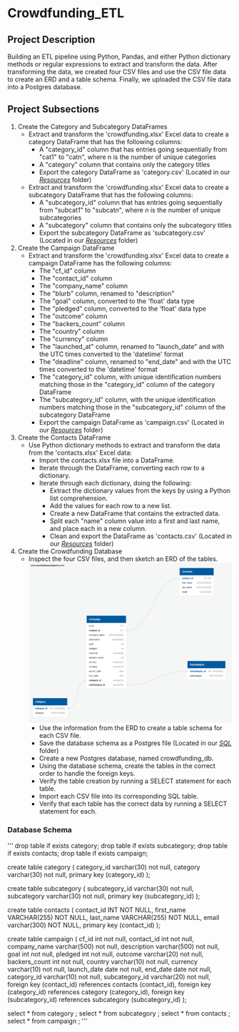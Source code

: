 # Crowdfunding_ETL

## **Project Description**

Building an ETL pipeline using Python, Pandas, and either Python dictionary methods or regular expressions to extract and transform the data. After transforming the data, we created four CSV files and use the CSV file data to create an ERD and a table schema. Finally, we uploaded the CSV file data into a Postgres database.

## **Project Subsections**

1. Create the Category and Subcategory DataFrames
    - Extract and transform the 'crowdfunding.xlsx' Excel data to create a category DataFrame that has the following columns:
        - A "category_id" column that has entries going sequentially from "cat1" to "catn", where n is the number of unique categories
        - A "category" column that contains only the category titles
        - Export the category DataFrame as 'category.csv' (Located in our *[Resources](Resources)* folder)
    - Extract and transform the 'crowdfunding.xlsx' Excel data to create a subcategory DataFrame that has the following columns:
        - A "subcategory_id" column that has entries going sequentially from "subcat1" to "subcat*n*", where *n* is the number of unique subcategories
        - A "subcategory" column that contains only the subcategory titles
        - Export the subcategory DataFrame as 'subcategory.csv' (Located in our *[Resources](Resources)* folder)
1. Create the Campaign DataFrame
    - Extract and transform the 'crowdfunding.xlsx' Excel data to create a campaign DataFrame has the following columns:
        - The "cf_id" column
        - The "contact_id" column
        - The "company_name" column
        - The "blurb" column, renamed to "description"
        - The "goal" column, converted to the 'float' data type
        - The "pledged" column, converted to the 'float' data type
        - The "outcome" column
        - The "backers_count" column
        - The "country" column
        - The "currency" column
        - The "launched_at" column, renamed to "launch_date" and with the UTC times converted to the 'datetime' format
        - The "deadline" column, renamed to "end_date" and with the UTC times converted to the 'datetime' format
        - The "category_id" column, with unique identification numbers matching those in the "category_id" column of the category DataFrame
        - The "subcategory_id" column, with the unique identification numbers matching those in the "subcategory_id" column of the subcategory DataFrame
        - Export the campaign DataFrame as 'campaign.csv' (Located in our *[Resources](Resources)* folder)
1. Create the Contacts DataFrame
    - Use Python dictionary methods to extract and transform the data from the 'contacts.xlsx' Excel data:
        - Import the contacts.xlsx file into a DataFrame.
        - Iterate through the DataFrame, converting each row to a dictionary.
        - Iterate through each dictionary, doing the following:
            - Extract the dictionary values from the keys by using a Python list comprehension.
            - Add the values for each row to a new list.
            - Create a new DataFrame that contains the extracted data.
            - Split each "name" column value into a first and last name, and place each in a new column.
            - Clean and export the DataFrame as 'contacts.csv' (Located in our *[Resources](Resources)* folder)
1. Create the Crowdfunding Database
    - Inspect the four CSV files, and then sketch an ERD of the tables. ![ER Diagram](SQL/ER_Diagram.png)
        - Use the information from the ERD to create a table schema for each CSV file.
        - Save the database schema as a Postgres file (Located in our *[SQL](SQL)* folder)
        - Create a new Postgres database, named crowdfunding_db.
        - Using the database schema, create the tables in the correct order to handle the foreign keys.
        - Verify the table creation by running a SELECT statement for each table.
        - Import each CSV file into its corresponding SQL table.
        - Verify that each table has the correct data by running a SELECT statement for each.

### **Database Schema**

'''
drop table if exists category;
drop table if exists subcategory;
drop table if exists contacts;
drop table if exists campaign;

create table category (
category_id varchar(30) not null,
category varchar(30) not null,
primary key (category_id)
);

create table subcategory (
subcategory_id varchar(30) not null,
subcategory varchar(30) not null,
primary key (subcategory_id)
);

create table contacts (
contact_id INT  NOT NULL,
first_name VARCHAR(255)   NOT NULL,
last_name VARCHAR(255)   NOT NULL,
email varchar(300)   NOT NULL,
primary key (contact_id)
);

create table campaign (
cf_id int not null,
contact_id int not null,
company_name varchar(500) not null,
description varchar(500) not null,
goal int not null,
pledged int not null,
outcome varchar(20) not null,
backers_count int not null,
country varchar(10) not null,
currency varchar(10) not null,
launch_date date not null,
end_date date not null,
category_id varchar(10) not null,
subcategory_id varchar(20) not null,
foreign key (contact_id) references contacts (contact_id),
foreign key (category_id) references category (category_id),
foreign key (subcategory_id) references subcategory (subcategory_id)
);

select * from category ;
select * from subcategory ;
select * from contacts ;
select * from campaign ;
'''

